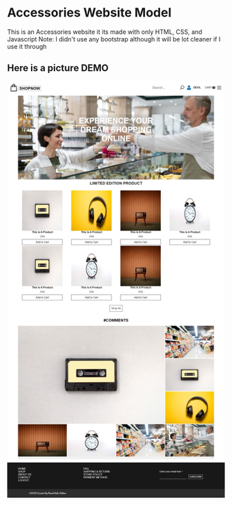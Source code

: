 # Accessories Website Model

This is an Accessories website it its made with only HTML, CSS, and Javascript
Note: I didn't use any bootstrap although it will be lot cleaner if I use it through

## Here is a picture DEMO

!["Website Demo"](./demo.jpeg)
